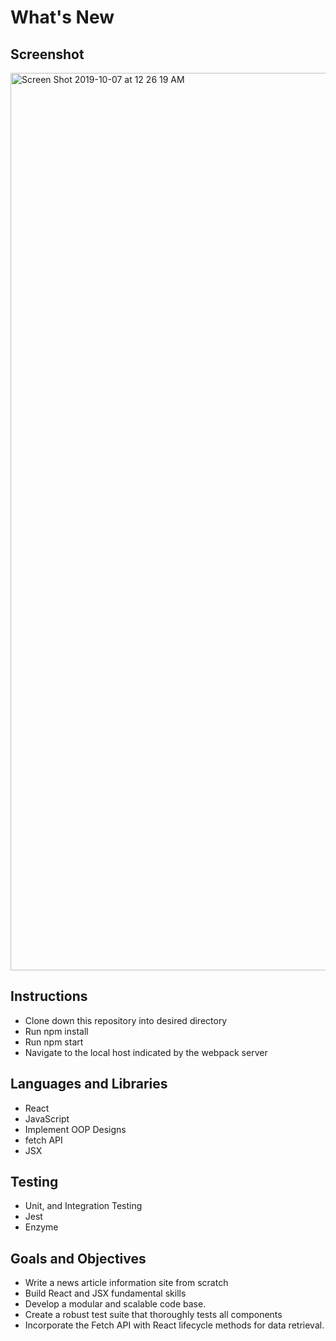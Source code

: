 # What's New

## Screenshot

<img width="1436" alt="Screen Shot 2019-10-07 at 12 26 19 AM" src="https://user-images.githubusercontent.com/50842455/66289233-4c583400-e899-11e9-94eb-d3f3680e8ae0.png">


## Instructions

- Clone down this repository into desired directory
- Run npm install
- Run npm start
- Navigate to the local host indicated by the webpack server

## Languages and Libraries

- React
- JavaScript
- Implement OOP Designs
- fetch API
- JSX

## Testing

- Unit, and Integration Testing
- Jest
- Enzyme

## Goals and Objectives

- Write a news article information site from scratch
- Build React and JSX fundamental skills
- Develop a modular and scalable code base.
- Create a robust test suite that thoroughly tests all components
- Incorporate the Fetch API with React lifecycle methods for data retrieval.

